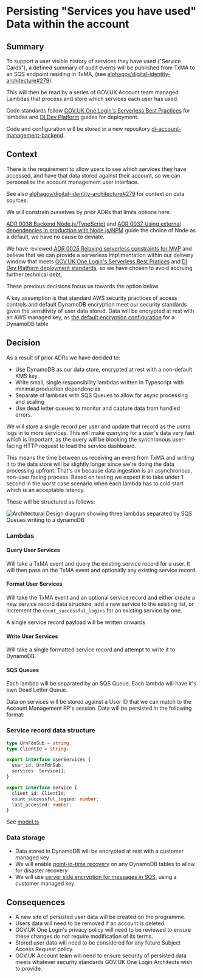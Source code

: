 # Persisting "Services you have used" Data within the account

## Summary

To support a user visible history of services they have used ("Service Cards"), a defined summary of audit events will be published from TxMA to an SQS endpoint residing in TxMA, (see [alphagov/digital-identity-architecture#279](https://github.com/alphagov/digital-identity-architecture/pull/279)).

This will then be read by a series of GOV.UK Account team managed Lambdas that process and store which services each user has used.

Code standards follow [GOV.UK One Login's Serverless Best Practices](https://govukverify.atlassian.net/wiki/spaces/DISBP/overview) for lambdas and [DI Dev Platform](https://govukverify.atlassian.net/wiki/spaces/PLAT/overview) guides for deployment.

Code and configuration will be stored in a new repository [di-account-management-backend](https://github.com/alphagov/di-account-management-backend).

## Context

There is the requirement to allow users to see which services they have accessed, and have that data stored against their account, so we can personalise the account management user interface.

See also [alphagov/digital-identity-architecture#279](https://github.com/alphagov/digital-identity-architecture/pull/279) for context on data sources.

We will constrain ourselves by prior ADRs that limits options here.

[ADR 0038 Backend Node.js/TypeScript](https://github.com/alphagov/digital-identity-architecture/blob/main/adr/0038-backend-nodejs-typescript.md) and [ADR 0037 Using external dependencies in production with Node.js/NPM](https://github.com/alphagov/digital-identity-architecture/blob/main/adr/0037-nodejs-npm-production-dependencies.md) guide the choice of Node as a default, we have no cause to deviate.

We have reviewed [ADR 0025 Relaxing serverless constraints for MVP](https://github.com/alphagov/digital-identity-architecture/blob/055042de6374a99d646272022177a0d8da6fcd4e/adr/0025-relaxing-serverless-constraints.md) and believe that we can provide a serverless implimentation within our delivery window that meets [GOV.UK One Login's Serverless Best Pratices](https://govukverify.atlassian.net/wiki/spaces/DISBP/overview) and [DI Dev Platform deployment standards](https://govukverify.atlassian.net/wiki/spaces/PLAT/overview), so we have chosen to avoid accruing further technical debt.

These previous decisions focus us towards the option below.

A key assumption is that standard AWS security practices of access controls and default DynamoDB encryption meet our security standards given the sensitivity of user data stored. Data will be encrypted at rest with an AWS managed key, as [the default encryption configuration](https://docs.aws.amazon.com/amazondynamodb/latest/developerguide/EncryptionAtRest.html) for a DynamoDB table

## Decision

As a result of prior ADRs we have decided to:

- Use DynamoDB as our data store, encrypted at rest with a non-default KMS key
- Write small, single responsibility lambdas written in Typescript with minimal production dependencies
- Separate of lambdas with SQS Queues to allow for async processing and scaling
- Use dead letter queues to monitor and capture data from handled errors.

We will store a single record per user and update that record as the users logs in to more services. This will make querying for a user's data very fast which is important, as the query will be blocking the synchronous user-facing HTTP request to load the service dashboard.

This means the time between us receiving an event from TxMA and writing it to the data store will be slightly longer since we're doing the data processing upfront. That's ok because data ingestion is an asynchronous, non-user facing process. Based on testing we expect it to take under 1 second in the worst case scenario when each lambda has to cold start which is an acceptable latency.

These will be structured as follows:

![Architectural Design diagram showing three lambdas separated by SQS Queues writing to a dynamoDB](images/2022-ReadDataIntoAccount.png)

### Lambdas

#### Query User Services

Will take a TxMA event and query the existing service record for a user.
It will then pass on the TxMA event and optionally any existing service record.

#### Format User Services

Will take the TxMA event and an optional service record and either create a new service record data structure, add a new service to the existing list, or increment the `count_successful_logins` for an existing service by one.

A single service record payload will be written onwards

#### Write User Services

Will take a single formatted service record and attempt to write it to DynamoDB.

#### SQS Queues

Each lambda will be separated by an SQS Queue.
Each lambda will have it's own Dead Letter Queue.

Data on services will be stored against a User ID that we can match to the Account Management RP's session. Data will be persisted in the following format:

### Service record data structure

```typescript
type UrnFdnSub = string;
type ClientId = string;

export interface UserServices {
  user_id: UrnFdnSub;
  services: Service[];
}

export interface Service {
  client_id: ClientId;
  count_successful_logins: number;
  last_accessed: number;
}
```

See [model.ts](https://github.com/alphagov/di-account-management-backend/blob/main/src/common/model.ts)

### Data storage

- Data stored in DynamoDB will be encrypted at rest with a customer managed key
- We will enable [point-in-time recovery](https://docs.aws.amazon.com/amazondynamodb/latest/developerguide/PointInTimeRecovery.html) on any DynamoDB tables to allow for disaster recovery
- We will use [server side encryption for messages in SQS](https://docs.aws.amazon.com/AWSSimpleQueueService/latest/SQSDeveloperGuide/sqs-server-side-encryption.html), using a customer managed key

## Consequences

- A new site of persisted user data will be created on the programme.
- Users data will need to be removed if an account is deleted.
- GOV.UK One Login's privacy policy will need to be reviewed to ensure these changes do not require modification of its terms.
- Stored user data will need to be considered for any future Subject Access Request policy.
- GOV.UK Account team will need to ensure security of persisted data meets whatever security standards GOV.UK One Login Architects wish to provide.
